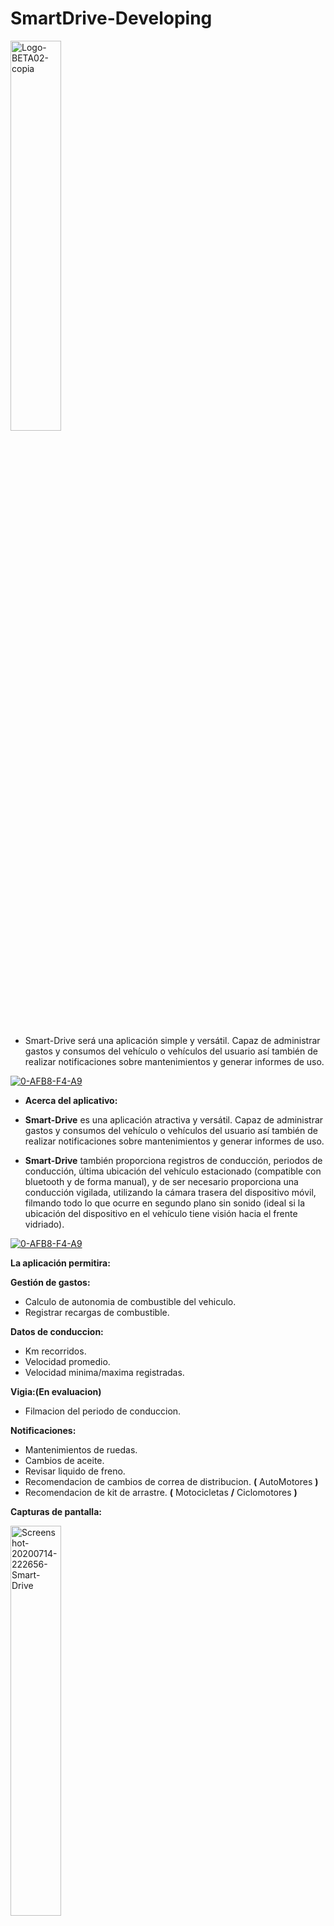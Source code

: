 # SmartDrive-Developing

<a href="https://www.linkedin.com/in/acostasimon"><img src="https://i.ibb.co/xqKfjY1/Logo-BETA02-copia.png" alt="Logo-BETA02-copia" width="40%" height="40%" align="center" border="0"></a><br /><a target='_blank' href='linkedin.com/in/acostasimon'></a><br/>

- Smart-Drive será una aplicación simple y versátil. Capaz de administrar gastos y consumos del vehículo o vehículos del usuario así también de realizar notificaciones sobre mantenimientos y generar informes de uso.

<a href="https://www.linkedin.com/in/acostasimon"><img src="https://i.ibb.co/rFV3Mpv/0-AFB8-F4-A9.png" alt="0-AFB8-F4-A9" border="0"></a>

- **Acerca del aplicativo:**

- **Smart-Drive** es una aplicación atractiva y versátil. Capaz de administrar gastos y consumos del vehículo o vehículos del usuario así también de realizar notificaciones sobre mantenimientos y generar informes de uso.

- **Smart-Drive** también proporciona registros de conducción, periodos de conducción, última ubicación del vehículo estacionado (compatible con bluetooth y de forma manual), y de ser necesario proporciona una conducción vigilada, utilizando la cámara trasera del dispositivo móvil, filmando todo lo que ocurre en segundo plano sin sonido (ideal si la ubicación del dispositivo en el vehículo tiene visión hacia el frente vidriado).

<a href="https://www.linkedin.com/in/acostasimon"><img src="https://i.ibb.co/rFV3Mpv/0-AFB8-F4-A9.png" alt="0-AFB8-F4-A9" border="0"></a>

**La aplicación permitira:**

**Gestión de gastos:**
- Calculo de autonomia de combustible del vehiculo.
- Registrar recargas de combustible.

**Datos de conduccion:**
- Km recorridos.
- Velocidad promedio.
- Velocidad minima/maxima registradas.

**Vigia:(En evaluacion)**
- Filmacion del periodo de conduccion.

**Notificaciones:**
- Mantenimientos de ruedas.
- Cambios de aceite.
- Revisar liquido de freno.
- Recomendacion de cambios de correa de distribucion. **(** AutoMotores **)**
- Recomendacion de kit de arrastre. **(** Motocicletas **/** Ciclomotores **)**

**Capturas de pantalla:**

<a href="https://www.linkedin.com/in/acostasimon"><img src="https://i.ibb.co/2ZWfSsm/Screenshot-20200714-222656-Smart-Drive.jpg" width="40%" height="40%" alt="Screenshot-20200714-222656-Smart-Drive" border="0"></a>
